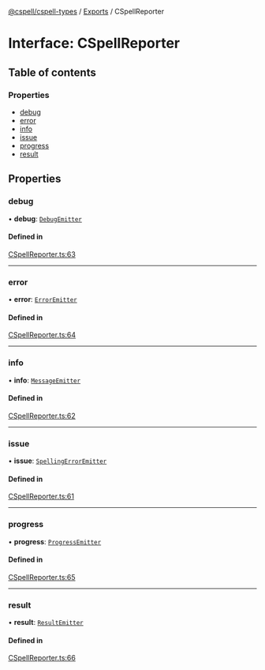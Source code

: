 [@cspell/cspell-types](../README.md) / [Exports](../modules.md) / CSpellReporter

# Interface: CSpellReporter

## Table of contents

### Properties

- [debug](CSpellReporter.md#debug)
- [error](CSpellReporter.md#error)
- [info](CSpellReporter.md#info)
- [issue](CSpellReporter.md#issue)
- [progress](CSpellReporter.md#progress)
- [result](CSpellReporter.md#result)

## Properties

### debug

• **debug**: [`DebugEmitter`](../modules.md#debugemitter)

#### Defined in

[CSpellReporter.ts:63](https://github.com/streetsidesoftware/cspell/blob/34586d56/packages/cspell-types/src/CSpellReporter.ts#L63)

___

### error

• **error**: [`ErrorEmitter`](../modules.md#erroremitter)

#### Defined in

[CSpellReporter.ts:64](https://github.com/streetsidesoftware/cspell/blob/34586d56/packages/cspell-types/src/CSpellReporter.ts#L64)

___

### info

• **info**: [`MessageEmitter`](../modules.md#messageemitter)

#### Defined in

[CSpellReporter.ts:62](https://github.com/streetsidesoftware/cspell/blob/34586d56/packages/cspell-types/src/CSpellReporter.ts#L62)

___

### issue

• **issue**: [`SpellingErrorEmitter`](../modules.md#spellingerroremitter)

#### Defined in

[CSpellReporter.ts:61](https://github.com/streetsidesoftware/cspell/blob/34586d56/packages/cspell-types/src/CSpellReporter.ts#L61)

___

### progress

• **progress**: [`ProgressEmitter`](../modules.md#progressemitter)

#### Defined in

[CSpellReporter.ts:65](https://github.com/streetsidesoftware/cspell/blob/34586d56/packages/cspell-types/src/CSpellReporter.ts#L65)

___

### result

• **result**: [`ResultEmitter`](../modules.md#resultemitter)

#### Defined in

[CSpellReporter.ts:66](https://github.com/streetsidesoftware/cspell/blob/34586d56/packages/cspell-types/src/CSpellReporter.ts#L66)
